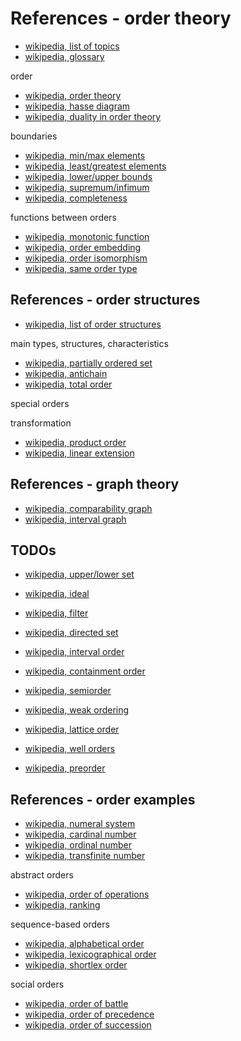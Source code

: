 
<!-- ======================================================================= -->
# References - order theory

* [wikipedia, list of topics](https://en.wikipedia.org/wiki/List_of_order_theory_topics)
* [wikipedia, glossary](https://en.wikipedia.org/wiki/Order_theory_glossary)

order

* [wikipedia, order theory](https://en.wikipedia.org/wiki/Order_theory)
* [wikipedia, hasse diagram](https://en.wikipedia.org/wiki/Hasse_diagram)
* [wikipedia, duality in order theory](https://en.wikipedia.org/wiki/Duality_%28order_theory%29)

boundaries

* [wikipedia, min/max elements](https://en.wikipedia.org/wiki/Maximal_and_minimal_elements)
* [wikipedia, least/greatest elements](https://en.wikipedia.org/wiki/Greatest_and_least_elements)
* [wikipedia, lower/upper bounds](https://en.wikipedia.org/wiki/Upper_and_lower_bounds)
* [wikipedia, supremum/infimum](https://en.wikipedia.org/wiki/Infimum_and_supremum)
* [wikipedia, completeness](https://en.wikipedia.org/wiki/Completeness_%28order_theory%29)

functions between orders

* [wikipedia, monotonic function](https://en.wikipedia.org/wiki/Monotonic_function)
* [wikipedia, order embedding](https://en.wikipedia.org/wiki/Order_embedding)
* [wikipedia, order isomorphism](https://en.wikipedia.org/wiki/Order_isomorphism)
* [wikipedia, same order type](https://en.wikipedia.org/wiki/Order_type)

<!-- ======================================================================= -->
## References - order structures

* [wikipedia, list of order structures](https://en.wikipedia.org/wiki/List_of_order_structures_in_mathematics)

main types, structures, characteristics

* [wikipedia, partially ordered set](https://en.wikipedia.org/wiki/Partially_ordered_set)
* [wikipedia, antichain](https://en.wikipedia.org/wiki/Antichain)
* [wikipedia, total order](https://en.wikipedia.org/wiki/Total_order)

special orders

transformation

* [wikipedia, product order](https://en.wikipedia.org/wiki/Product_order)
* [wikipedia, linear extension](https://en.wikipedia.org/wiki/Linear_extension)

<!-- ======================================================================= -->
## References - graph theory

* [wikipedia, comparability graph](https://en.wikipedia.org/wiki/Comparability_graph)
* [wikipedia, interval graph](https://en.wikipedia.org/wiki/Interval_graph)

<!-- ======================================================================= -->
## TODOs

* [wikipedia, upper/lower set](https://en.wikipedia.org/wiki/Upper_set)
* [wikipedia, ideal](https://en.wikipedia.org/wiki/Ideal_%28order_theory%29)
* [wikipedia, filter](https://en.wikipedia.org/wiki/Filter_%28mathematics%29)
* [wikipedia, directed set](https://en.wikipedia.org/wiki/Directed_set)

* [wikipedia, interval order](https://en.wikipedia.org/wiki/Interval_order)
* [wikipedia, containment order](https://en.wikipedia.org/wiki/Containment_order)

* [wikipedia, semiorder](https://en.wikipedia.org/wiki/Semiorder)
* [wikipedia, weak ordering](https://en.wikipedia.org/wiki/Weak_ordering)
* [wikipedia, lattice order](https://en.wikipedia.org/wiki/Lattice_%28order%29)
* [wikipedia, well orders](https://en.wikipedia.org/wiki/Well-order)
* [wikipedia, preorder](https://en.wikipedia.org/wiki/Preorder)

<!-- ======================================================================= -->
## References - order examples

* [wikipedia, numeral system](https://en.wikipedia.org/wiki/Numeral_system)
* [wikipedia, cardinal number](https://en.wikipedia.org/wiki/Cardinal_number)
* [wikipedia, ordinal number](https://en.wikipedia.org/wiki/Ordinal_number)
* [wikipedia, transfinite number](https://en.wikipedia.org/wiki/Transfinite_number)

abstract orders

* [wikipedia, order of operations](https://en.wikipedia.org/wiki/Order_of_operations)
* [wikipedia, ranking](https://en.wikipedia.org/wiki/Ranking)

sequence-based orders

* [wikipedia, alphabetical order](https://en.wikipedia.org/wiki/Alphabetical_order)
* [wikipedia, lexicographical order](https://en.wikipedia.org/wiki/Lexicographical_order)
* [wikipedia, shortlex order](https://en.wikipedia.org/wiki/Shortlex_order)

social orders

* [wikipedia, order of battle](https://en.wikipedia.org/wiki/Order_of_battle)
* [wikipedia, order of precedence](https://en.wikipedia.org/wiki/Order_of_precedence)
* [wikipedia, order of succession](https://en.wikipedia.org/wiki/Order_of_succession)
